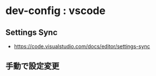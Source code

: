 # dev-config : vscode
## Settings Sync
- https://code.visualstudio.com/docs/editor/settings-sync

## 手動で設定変更
